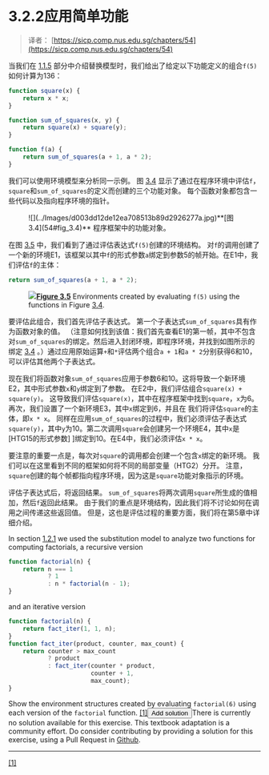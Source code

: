 # 3.2.2应用简单功能

> 译者： [https://sicp.comp.nus.edu.sg/chapters/54](https://sicp.comp.nus.edu.sg/chapters/54)

当我们在 [1.1.5](7) 部分中介绍替换模型时，我们给出了给定以下功能定义的组合`f(5)`如何计算为136：

```js
function square(x) {
    return x * x;
}

function sum_of_squares(x, y) {
    return square(x) + square(y);
}

function f(a) {
    return sum_of_squares(a + 1, a * 2);
}
```

我们可以使用环境模型来分析同一示例。 图 [3.4](54#fig_3.4) 显示了通过在程序环境中评估`f`，`square`和`sum_of_squares`的定义而创建的三个功能对象。 每个函数对象都包含一些代码以及指向程序环境的指针。

<figure>![](../Images/d003dd12de12ea708513b89d2926277a.jpg)**[图3.4](54#fig_3.4)** 程序框架中的功能对象。</figure>

在图 [3.5](54#fig_3.5) 中，我们看到了通过评估表达式`f(5)`创建的环境结构。 对`f`的调用创建了一个新的环境E1，该框架以其中`f`的形式参数`a`绑定到参数5的帧开始。在E1中，我们评估`f`的主体：

```js
return sum_of_squares(a + 1, a * 2);
```

 <split><figure>![](../Images/d16f808e8d129b3878c1dd26812c375c.jpg)**[Figure 3.5](54#fig_3.5)** Environments created by evaluating `f(5)` using the functions in Figure <ref name="fig:sum-squares">[3.4](54#fig_3.4)</ref>.</figure></split> 

要评估此组合，我们首先评估子表达式。 第一个子表达式`sum_of_squares`具有作为函数对象的值。 （注意如何找到该值：我们首先查看E1的第一帧，其中不包含对`sum_of_squares`的绑定。然后进入封闭环境，即程序环境，并找到如图所示的绑定 [3.4](54#fig_3.4) 。）通过应用原始运算`+`和`*`评估两个组合`a + 1`和`a * 2`分别获得6和10，可以评估其他两个子表达式。

现在我们将函数对象`sum_of_squares`应用于参数6和10。这将导致一个新环境E2，其中形式参数`x`和`y`绑定到了参数。 在E2中，我们评估组合`square(x) + square(y)`。 这导致我们评估`square(x)`，其中在程序框架中找到`square`，`x`为6。再次，我们设置了一个新环境E3，其中`x`绑定到6，并且在 我们将评估`square`的主体，即`x * x`。 同样在应用`sum_of_squares`的过程中，我们必须评估子表达式`square(y)`，其中`y`为10。第二次调用`square`会创建另一个环境E4，其中`x`是[HTG15的形式参数] ]绑定到10。在E4中，我们必须评估`x * x`。

要注意的重要一点是，每次对`square`的调用都会创建一个包含`x`绑定的新环境。 我们可以在这里看到不同的框架如何将不同的局部变量（HTG2）分开。 注意，`square`创建的每个帧都指向程序环境，因为这是`square`功能对象指示的环境。

评估子表达式后，将返回结果。 `sum_of_squares`将两次调用`square`所生成的值相加，然后`f`返回此结果。 由于我们的重点是环境结构，因此我们将不讨论如何在调用之间传递这些返回值。 但是，这也是评估过程的重要方面，我们将在第5章中详细介绍。

<exercise>In section <ref name="sec:recursion-and-iteration">[1.2.1](12)</ref> we used the substitution model to analyze two functions for computing factorials, a recursive version

```js
function factorial(n) {
    return n === 1
           ? 1
           : n * factorial(n - 1);
}
```

and an iterative version

```js
function factorial(n) {
    return fact_iter(1, 1, n);
}
function fact_iter(product, counter, max_count) {
    return counter > max_count
           ? product
           : fact_iter(counter * product, 
                       counter + 1, 
                       max_count);
}
```

Show the environment structures created by evaluating `factorial(6)` using each version of the `factorial` function. [[1]](54#footnote-1)<button class="btn btn-secondary solution_btn" data-toggle="collapse" href="#no_solution_54_1_div">Add solution</button>There is currently no solution available for this exercise. This textbook adaptation is a community effort. Do consider contributing by providing a solution for this exercise, using a Pull Request in [Github](https://github.com/source-academy/sicp).</exercise>

* * *

[[1]](54#footnote-link-1)